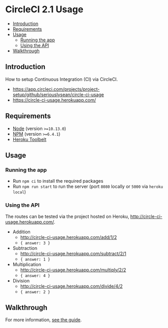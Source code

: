 # CircleCI 2.1 Usage

* [Introduction](#introduction)
* [Requirements](#requirements)
* [Usage](#usage)
  * [Running the app](#running-the-app)
  * [Using the API](#using-the-api)
* [Walkthrough](#walkthrough)

## Introduction

How to setup Continuous Integration (CI) via CircleCI.

* https://app.circleci.com/projects/project-setup/github/seriouslysean/circle-ci-usage
* https://circle-ci-usage.herokuapp.com/

## Requirements

* [Node](https://nodejs.org/) (version `>=10.13.0`)
* [NPM](https://www.npmjs.com/get-npm) (version `>=6.4.1`)
* [Heroku Toolbelt](https://devcenter.heroku.com/articles/heroku-cli)

## Usage

### Running the app

* Run `npm ci` to install the required packages
* Run `npm run start` to run the server (port `8080` locally or `5000` via `heroku local`)

### Using the API

The routes can be tested via the project hosted on Heroku, http://circle-ci-usage.herokuapp.com/.

* Addition
  * http://circle-ci-usage.herokuapp.com/add/1/2
  * `{ answer: 3 }`
* Subtraction
  * http://circle-ci-usage.herokuapp.com/subtract/2/1
  * `{ answer: 1 }`
* Multiplication
  * http://circle-ci-usage.herokuapp.com/multiply/2/2
  * `{ answer: 4 }`
* Division
  * http://circle-ci-usage.herokuapp.com/divide/4/2
  * `{ answer: 2 }`

## Walkthrough

For more information, [see the guide](./Walkthrough.md).
